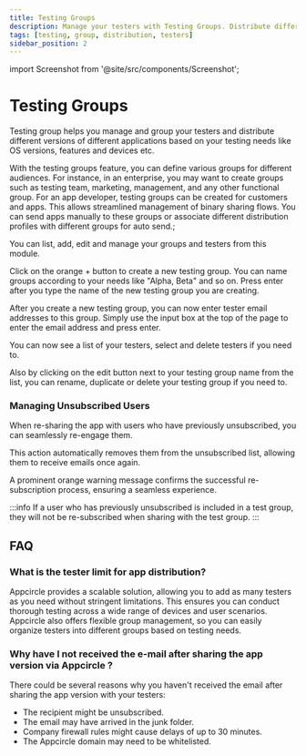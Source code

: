 ```yaml
---
title: Testing Groups
description: Manage your testers with Testing Groups. Distribute different app versions based on OS, features, and devices.
tags: [testing, group, distribution, testers]
sidebar_position: 2
---
```


import Screenshot from '@site/src/components/Screenshot';

# Testing Groups

Testing group helps you manage and group your testers and distribute different versions of different applications based on your testing needs like OS versions, features and devices etc.

With the testing groups feature, you can define various groups for different audiences. For instance, in an enterprise, you may want to create groups such as testing team, marketing, management, and any other functional group. For an app developer, testing groups can be created for customers and apps. This allows streamlined management of binary sharing flows. You can send apps manually to these groups or associate different distribution profiles with different groups for auto send.;

You can list, add, edit and manage your groups and testers from this module.

<Screenshot url='https://cdn.appcircle.io/docs/assets/06-10-TestingGroups.png' />

Click on the orange + button to create a new testing group. You can name groups according to your needs like "Alpha, Beta" and so on. Press enter after you type the name of the new testing group you are creating.

<Screenshot url='https://cdn.appcircle.io/docs/assets/06-11a-NewTestingGroup.png' />

After you create a new testing group, you can now enter tester email addresses to this group. Simply use the input box at the top of the page to enter the email address and press enter.

You can now see a list of your testers, select and delete testers if you need to.

<Screenshot url='https://cdn.appcircle.io/docs/assets/06-11-EditTestingEmails.png' />

Also by clicking on the edit button next to your testing group name from the list, you can rename, duplicate or delete your testing group if you need to.

<Screenshot url='https://cdn.appcircle.io/docs/assets/06-12-EditTestingGroup.png' />

### Managing Unsubscribed Users

When re-sharing the app with users who have previously unsubscribed, you can seamlessly re-engage them.

This action automatically removes them from the unsubscribed list, allowing them to receive emails once again.

A prominent orange warning message confirms the successful re-subscription process, ensuring a seamless experience.

<Screenshot url='https://cdn.appcircle.io/docs/assets/2630-ManagingUnsubscribedUsers.png' />

:::info
If a user who has previously unsubscribed is included in a test group, they will not be re-subscribed when sharing with the test group.
:::

## FAQ

### What is the tester limit for app distribution?

Appcircle provides a scalable solution, allowing you to add as many testers as you need without stringent limitations. This ensures you can conduct thorough testing across a wide range of devices and user scenarios. Appcircle also offers flexible group management, so you can easily organize testers into different groups based on testing needs.

### Why have I not received the e-mail after sharing the app version via Appcircle ? 

There could be several reasons why you haven't received the email after sharing the app version with your testers:

- The recipient might be unsubscribed.
- The email may have arrived in the junk folder.
- Company firewall rules might cause delays of up to 30 minutes.
- The Appcircle domain may need to be whitelisted.